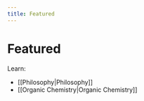 ```yaml
---
title: Featured
---
```

# Featured
Learn:
- [[Philosophy|Philosophy]]
- [[Organic Chemistry|Organic Chemistry]]